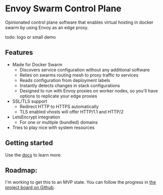 # Envoy Swarm Control Plane
Opinionated control plane software that enables virtual hosting in docker swarm by using Envoy as an edge proxy.

todo: logo or small demo

## Features

- Made for Docker Swarm 
  - Discovers service configuration without any additional software
  - Relies on swarms routing mesh to proxy traffic to services
  - Reads configuration from deployment labels
  - Instantly detects changes in stack configurations
  - Designed to run with Envoy proxies on worker nodes, so you'll have options to replicate your edge proxies
- SSL/TLS support
  - Redirect HTTP to HTTPS automatically
  - TLS enabled vhosts will offer HTTP/1.1 and HTTP/2  
- LetsEncrypt integration
  - For one or multiple (bundled) domains
- Tries to play nice with system resources

## Getting started
Use the [docs](docs/introduction.md) to learn more.
  
## Roadmap:
I'm working to get this to an MVP state. You can follow the progress in [the project board on Github](https://github.com/nstapelbroek/envoy-swarm-control-plane/projects/1). 
